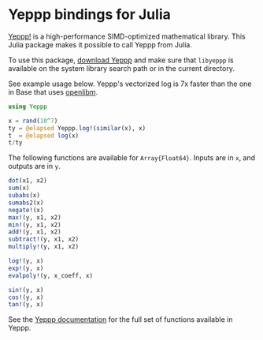 Yeppp bindings for Julia
========================

[Yeppp!](http://www.yeppp.info) is a high-performance SIMD-optimized
mathematical library. This Julia package makes it possible to
call Yeppp from Julia.

To use this package, [download
Yeppp](http://bitbucket.org/MDukhan/yeppp/downloads/yeppp-1.0.0.zip)
and make sure that `libyeppp` is available on the system library
search path or in the current directory.

See example usage below. Yeppp's vectorized log is 7x faster than the
one in Base that uses [openlibm](http://www.openlibm.org/).

```julia
using Yeppp

x = rand(10^7)
ty = @elapsed Yeppp.log!(similar(x), x)
t  = @elapsed log(x)
t/ty
````

The following functions are available for `Array{Float64}`. Inputs
are in `x`, and outputs are in `y`.

```julia
dot(x1, x2)
sum(x)
subabs(x)
sumabs2(x)
negate!(x)
max!(y, x1, x2)
min!(y, x1, x2)
add!(y, x1, x2)
subtract!(y, x1, x2)
multiply!(y, x1, x2)

log!(y, x)
exp!(y, x)
evalpoly!(y, x_coeff, x)

sin!(y, x)
cos!(y, x)
tan!(y, x)
````

See the [Yeppp documentation](http://docs.yeppp.info/c/modules.html)
for the full set of functions available in Yeppp.
